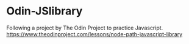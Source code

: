 # Odin-JSlibrary
Following a project by The Odin Project to practice Javascript.
https://www.theodinproject.com/lessons/node-path-javascript-library
